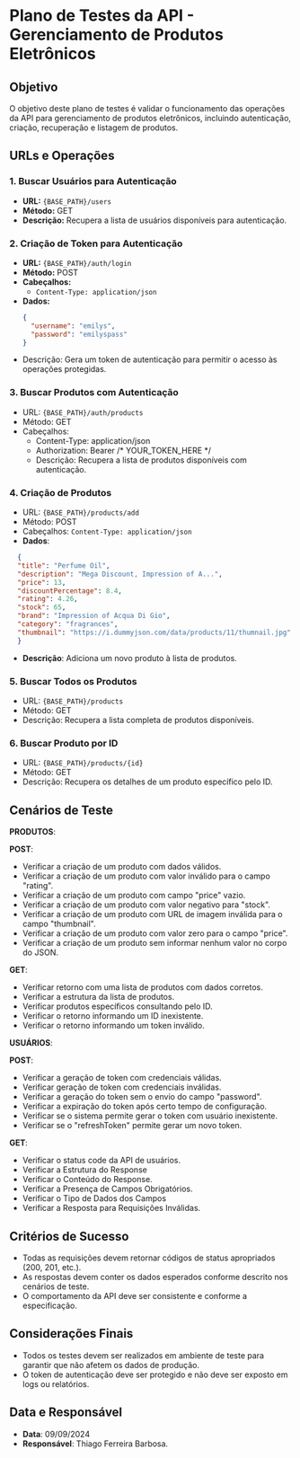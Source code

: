 # Plano de Testes da API - Gerenciamento de Produtos Eletrônicos
## Objetivo

O objetivo deste plano de testes é validar o funcionamento das operações da API para gerenciamento de produtos 
eletrônicos, incluindo autenticação, criação, recuperação e listagem de produtos.

## URLs e Operações
### 1. Buscar Usuários para Autenticação
- **URL:** `{BASE_PATH}/users`
- **Método:** GET
- **Descrição:** Recupera a lista de usuários disponíveis para autenticação.

### 2. Criação de Token para Autenticação
- **URL:** `{BASE_PATH}/auth/login`
- **Método:** POST
- **Cabeçalhos:**
    - `Content-Type: application/json`
- **Dados:**
  ```json
  {
    "username": "emilys",
    "password": "emilyspass"
  }

- Descrição: Gera um token de autenticação para permitir o acesso às operações protegidas.

### 3. Buscar Produtos com Autenticação
- URL: `{BASE_PATH}/auth/products`
- Método: GET
- Cabeçalhos:
  - Content-Type: application/json
  - Authorization: Bearer /* YOUR_TOKEN_HERE */
  - Descrição: Recupera a lista de produtos disponíveis com autenticação.

### 4. Criação de Produtos
- URL: `{BASE_PATH}/products/add`
- Método: POST
- Cabeçalhos:
   `Content-Type: application/json`
- **Dados**:
```json
  {
  "title": "Perfume Oil",
  "description": "Mega Discount, Impression of A...",
  "price": 13,
  "discountPercentage": 8.4,
  "rating": 4.26,
  "stock": 65,
  "brand": "Impression of Acqua Di Gio",
  "category": "fragrances",
  "thumbnail": "https://i.dummyjson.com/data/products/11/thumnail.jpg"
  }
```
- **Descrição**: Adiciona um novo produto à lista de produtos.

### 5. Buscar Todos os Produtos
- URL: `{BASE_PATH}/products`
- Método: GET
- Descrição: Recupera a lista completa de produtos disponíveis.

### 6. Buscar Produto por ID
- URL: `{BASE_PATH}/products/{id}`
- Método: GET
- Descrição: Recupera os detalhes de um produto específico pelo ID.

## Cenários de Teste
**PRODUTOS**:

**POST**:
- Verificar a criação de um produto com dados válidos.
- Verificar a criação de um produto com valor inválido para o campo "rating".
- Verificar a criação de um produto com campo "price" vazio.
- Verificar a criação de um produto com valor negativo para "stock".
- Verificar a criação de um produto com URL de imagem inválida para o campo "thumbnail".
- Verificar a criação de um produto com valor zero para o campo "price".
- Verificar a criação de um produto sem informar nenhum valor no corpo do JSON.

**GET**:
- Verificar retorno com uma lista de produtos com dados corretos.
- Verificar a estrutura da lista de produtos.
- Verificar produtos específicos consultando pelo ID.
- Verificar o retorno informando um ID inexistente.
- Verificar o retorno informando um token inválido.

**USUÁRIOS**:

**POST**:
- Verificar a geração de token com credenciais válidas.
- Verificar geração de token com credenciais inválidas.
- Verificar a geração do token sem o envio do campo "password".
- Verificar a expiração do token após certo tempo de configuração.
- Verificar se o sistema permite gerar o token com usuário inexistente.
- Verificar se o "refreshToken" permite gerar um novo token.

**GET**:
- Verificar o status code da API de usuários.
- Verificar a Estrutura do Response
- Verificar o Conteúdo do Response.
- Verificar a Presença de Campos Obrigatórios.
- Verificar o Tipo de Dados dos Campos
- Verificar a Resposta para Requisições Inválidas.

## Critérios de Sucesso
- Todas as requisições devem retornar códigos de status apropriados (200, 201, etc.).
- As respostas devem conter os dados esperados conforme descrito nos cenários de teste.
- O comportamento da API deve ser consistente e conforme a especificação.

## Considerações Finais
- Todos os testes devem ser realizados em ambiente de teste para garantir que não afetem os dados de produção.
- O token de autenticação deve ser protegido e não deve ser exposto em logs ou relatórios.

## Data e Responsável

- **Data**: 09/09/2024
- **Responsável**: Thiago Ferreira Barbosa.